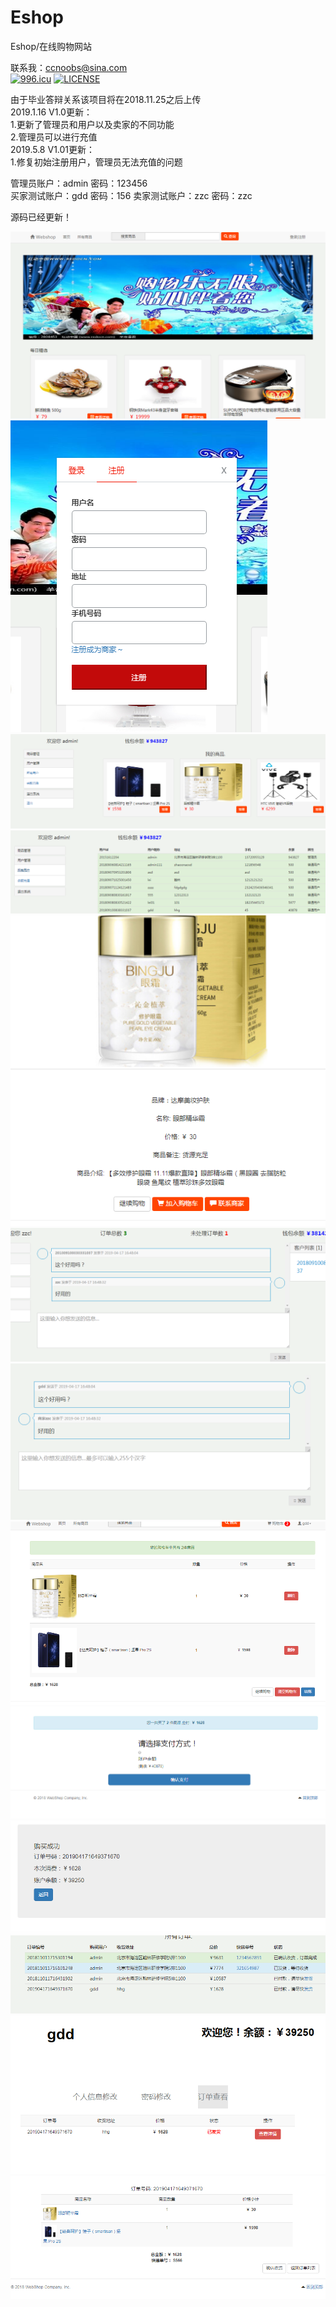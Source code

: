 # Eshop
Eshop/在线购物网站

联系我：ccnoobs@sina.com
<br>
[![996.icu](https://img.shields.io/badge/link-996.icu-red.svg)](https://996.icu)
[![LICENSE](https://img.shields.io/badge/license-Anti%20996-blue.svg)](https://github.com/996icu/996.ICU/blob/master/LICENSE)
<br>

由于毕业答辩关系该项目将在2018.11.25之后上传<br>
2019.1.16 V1.0更新：<br>
      1.更新了管理员和用户以及卖家的不同功能<br>
      2.管理员可以进行充值<br>
2019.5.8 V1.01更新：<br>
      1.修复初始注册用户，管理员无法充值的问题<br>

管理员账户：admin 密码：123456          
买家测试账户：gdd 密码：156
卖家测试账户：zzc 密码：zzc

源码已经更新！<br>


      
      

![1](https://github.com/yourmaileyes/ImageRepositry/blob/master/Eshop/%E5%BE%AE%E4%BF%A1%E6%88%AA%E5%9B%BE_20190417164543.png)
![Image text](https://github.com/yourmaileyes/ImageRepositry/blob/master/Eshop/%E5%BE%AE%E4%BF%A1%E6%88%AA%E5%9B%BE_20190417164622.png)
![Image text](https://github.com/yourmaileyes/ImageRepositry/blob/master/Eshop/%E5%BE%AE%E4%BF%A1%E6%88%AA%E5%9B%BE_20190417164652.png)
![Image text](https://github.com/yourmaileyes/ImageRepositry/blob/master/Eshop/%E5%BE%AE%E4%BF%A1%E6%88%AA%E5%9B%BE_20190417164703.png)
![Image text](https://github.com/yourmaileyes/ImageRepositry/blob/master/Eshop/%E5%BE%AE%E4%BF%A1%E6%88%AA%E5%9B%BE_20190417164754.png)
![Image text](https://github.com/yourmaileyes/ImageRepositry/blob/master/Eshop/%E5%BE%AE%E4%BF%A1%E6%88%AA%E5%9B%BE_20190417164843.png)
![Image text](https://github.com/yourmaileyes/ImageRepositry/blob/master/Eshop/%E5%BE%AE%E4%BF%A1%E6%88%AA%E5%9B%BE_20190417164912.png)
![Image text](https://github.com/yourmaileyes/ImageRepositry/blob/master/Eshop/%E5%BE%AE%E4%BF%A1%E6%88%AA%E5%9B%BE_20190417164928.png)
![Image text](https://github.com/yourmaileyes/ImageRepositry/blob/master/Eshop/%E5%BE%AE%E4%BF%A1%E6%88%AA%E5%9B%BE_20190417164933.png)
![Image text](https://github.com/yourmaileyes/ImageRepositry/blob/master/Eshop/%E5%BE%AE%E4%BF%A1%E6%88%AA%E5%9B%BE_20190417164940.png)
![Image text](https://github.com/yourmaileyes/ImageRepositry/blob/master/Eshop/%E5%BE%AE%E4%BF%A1%E6%88%AA%E5%9B%BE_20190417165727.png)
![Image text](https://github.com/yourmaileyes/ImageRepositry/blob/master/Eshop/%E5%BE%AE%E4%BF%A1%E6%88%AA%E5%9B%BE_20190417165811.png)
![Image text](https://github.com/yourmaileyes/ImageRepositry/blob/master/Eshop/%E5%BE%AE%E4%BF%A1%E6%88%AA%E5%9B%BE_20190417165817.png)

